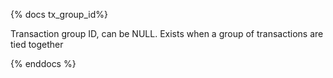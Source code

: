 {% docs tx_group_id%}

Transaction group ID, can be NULL. Exists when a group of transactions are tied together

{% enddocs %}
